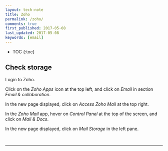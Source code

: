 ```yaml
---
layout: tech-note
title: Zoho
permalink: /zoho/
comments: true
first_published: 2017-05-08
last_updated: 2017-05-08
keywords: [email]
---
```


* TOC
{:toc}

## Check storage

Login to Zoho.

Click on the *Zoho Apps* icon at the top left, and click on *Email* in section
*Email & collaboration*.

In the new page displayed, click on *Access Zoho Mail* at the top right.

In the *Zoho Mail* app, hover on *Control Panel* at the top of the screen, and
click on *Mail & Docs*.

In the new page displayed, click on *Mail Storage* in the left pane.

<br/>

---
